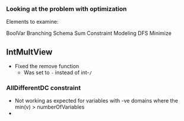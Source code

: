 ### Looking at the problem with optimization

Elements to examine:

BoolVar
Branching Schema
Sum Constraint
Modeling
DFS
Minimize


## IntMultView
- Fixed the remove function
  - Was set to `-`  instead of int-`/`


### AllDifferentDC constraint
- Not working as expected for variables with -ve domains where the min(v) > numberOfVariables
- 